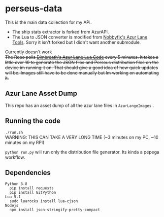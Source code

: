 # perseus-data
This is the main data collection for my API.
- The ship stats extractor is forked from AzurAPI.
- The Lua to JSON converter is modified from [Nobbyfix's Azur Lane Tools](https://github.com/nobbyfix/AzurLaneTools). Sorry it isn't forked but I didn't want another submodule.

Currently doesn't work<br>
~~The Repo polls [Dimbreath's Azur Lane Lua Code](https://github.com/Dimbreath/AzurLaneData) every 5 minutes. It takes a little over 10 to generate the JSON files and Perseus distribution files on the device im running it on. That should give a good idea of how quick updates will be.
Images still have to be done manually but Im working on automating it.~~

## Azur Lane Asset Dump
This repo has an asset dump of all the azur lane files in `AzurLangeImages` .

## Running the code
`./run.sh`<br>
WARNING: THIS CAN TAKE A VERY LONG TIME (~3 minutes on my PC, ~10 minutes on my RPI)

`python run.py` will run only the distribution file generator. Its kinda a pepega workflow.

## Dependencies
```
Python 3.8
  pip install requests
  pip install GitPython
Lua 5.1
  sudo luarocks install lua-cjson
Nodejs
  npm install json-stringify-pretty-compact
```
